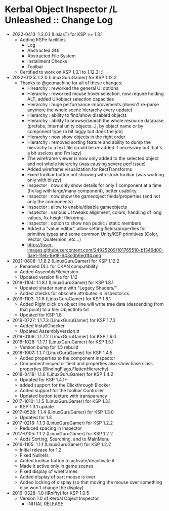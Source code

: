 # Kerbal Object Inspector /L Unleashed :: Change Log

* 2022-0413: 1.2.0.1 (LisiasT) for KSP >= 1.3.1
	+ Adding KSPe facilities
		- Log
		- Abstracted GUI
		- Abstracted File System
		- Installment Checks
		- Toolbar
	+ Certified to work on KSP 1.3.1 to 1.12.3! :)
* 2022-0125: 1.2.0 (LinuxGuruGamer) for KSP 1.12.2
	+ Thanks to @gotmachine for all of these changes:
		- Hirearchy : reworked the general UI options
		- Hierarchy : reworked mouse hover selection, now require holding ALT, added UI/object selection capacities
		- Hierarchy : huge performance improvements (doesn't re-parse anymore the whole scene hierarchy every update)
		- Hierarchy : ability to find/show disabled objects
		- Hierarchy : ability to browse/search the whole resource database (prefabs, internal unity objects...), by object name or by component type (a bit laggy but does the job)
		- Hierarchy : now show objects in the right order
		- Hierarchy : removed sorting feature and ability to dump the hierarchy to a text file (could be re-added if necessary but that's a bit useless and I'm lazy)
		- The wireframe viewer is now only added to the selected object and not whole hierarchy (was causing severe perf issue)
		- Added wireframe visualization for RectTransforms
		- Fixed toolbar button not showing with stock toolbar (was working only with blizzy)
		- Inspector : now only show details for only 1 component at a time (fix lag with large/many component), better usability.
		- Inspector : now show the gameobject fields/properties (and not only the components)
		- Inspector : allow to enable/disable gameobjects
		- Inspector : various UI tweaks alignment, colors, handling of long values, fix height flickering...
		- Inspector : option to show non public / static members
		- Added a "value editor", allow setting fields/properties for primitive types and some common Unity/KSP primitives (Color, Vector, Quaternion, etc...)
		- https://user-images.githubusercontent.com/24925209/101765510-b1349d00-3ae1-11eb-8e18-643c0b6ed1f4.png
* 2021-0808: 1.1.8.2 (LinuxGuruGamer) for KSP 1.12.2
	+ Renamed DLL for CKAN compatibility
	+ Added AssemblyFileVersion
	+ Updated version file for 1.12
* 2019-1104: 1.1.8.1 (LinuxGuruGamer) for KSP 1.8.1
	+ Updated shader name with "Legacy Shaders/"
	+ Added checks for obsolete attributes in  Inspector.cs
* 2019-1103: 1.1.8 (LinuxGuruGamer) for KSP 1.8.1
	+ Added Right click on object line will write tree data (descending from that point) to a file:  ObjectInfo.txt
	+ Updated for KSP 1.8
* 2019-0727: 1.1.7.3 (LinuxGuruGamer) for KSP 1.7.3
	+ Added InstallChecker
	+ Updated AssemblyVersion.tt
* 2019-0109: 1.1.7.2 (LinuxGuruGamer) for KSP 1.6.0
* 2018-1028: 1.1.7.1 (LinuxGuruGamer) for KSP 1.5.1
	+ Version bump for 1.5 rebuild
* 2018-1007: 1.1.7 (LinuxGuruGamer) for KSP 1.4.5
	+ Added properties to the component inspector
	+ Component inspector field and properties also show base class properties (BindingFlags.FlattenHierarchy)
* 2018-0418: 1.1.6 (LinuxGuruGamer) for KSP 1.4.2
	+ Updated for KSP 1.4.1+
	+ added support for the Clickthrough Blocker
	+ Added support for the toolbar Controller
	+ Updated button texture with transparancy
* 2017-1010: 1.1.5 (LinuxGuruGamer) for KSP 1.3.1
	+ KSP 1.3.1 update
* 2017-0528: 1.1.4 (LinuxGuruGamer) for KSP 1.3.0
	+ Updated for 1.3
* 2017-0218: 1.1.3 (LinuxGuruGamer) for KSP 1.2.2
	+ Reduced spacing in inspector
* 2017-0105: 1.1.2 (LinuxGuruGamer) for KSP 1.2.2
	+ Adds Sorting, Searching, and to MainMenu
* 2016-1105: 1.1.1 (LinuxGuruGamer) for KSP 1.2.2
	+ Initial release for 1.2
	+ Fixed Nullrefs
	+ Added toolbar button to activate/deactivate it
	+ Made it active only in game scenes
	+ Fixed display of wireframes
	+ Added display of part mouse is over
	+ Added locking of display (so that moving the mouse over something else won't change the display)
* 2016-0328: 1.0 (IRnifty) for KSP 1.0.5
	+ Version 1.0 of Kerbal Object Inspector
		- INITIAL RELEASE
